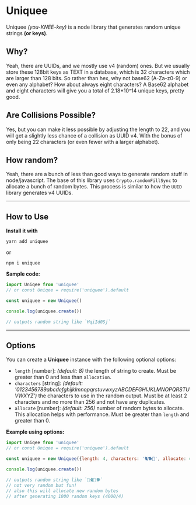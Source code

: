 # Uniquee

Uniquee _(you-KNEE-key)_ is a node library that generates random unique strings __(or keys)__.

## Why?
Yeah, there are UUIDs, and we mostly use v4 (random) ones. But we usually store these 128bit keys as TEXT in a database, which is 32 characters which are larger than 128 bits. So rather than hex, why not base62 (A-Za-z0-9) or even any alphabet? How about always eight characters? A Base62 alphabet and eight characters will give you a total of 2.18*10^14 unique keys, pretty good.

## Are Collisions Possible?
Yes, but you can make it less possible by adjusting the length to 22, and you will get a slightly less chance of a collision as UUID v4. With the bonus of only being 22 characters (or even fewer with a larger alphabet).

## How random?

Yeah, there are a bunch of less than good ways to generate random stuff in node/javascript. The base of this library uses `Crypto.randomFillSync` to allocate a bunch of random bytes.  This process is similar to how the `UUID` library generates v4 UUIDs.

------

## How to Use

__Install it with__

```yarn add uniquee``` 

or 

```npm i uniquee```

__Sample code:__

```javascript
import Uniqee from 'uniquee' 
// or const Uniqee = require('uniquee').default

const uniquee = new Uniquee()

console.log(uniquee.create())

// outputs random string like `HqiId0Sj`
```

------

## Options

You can create a __Uniquee__ instance with the following optional options:

* `length` [number]: _(default: 8)_ the length of string to create. Must be greater than 0 and less than `allocation`.
* `characters` [string]: _(default: '0123456789abcdefghijklmnopqrstuvwxyzABCDEFGHIJKLMNOPQRSTUVWXYZ')_ the characters to use in the random output.  Must be at least 2 characters and no more than 256 and not have any duplicates.
* `allocate` [number]: _(default: 256)_ number of random bytes to allocate. This allocation helps with performance.  Must be greater than `length` and greater than 0.

__Example using options:__
```javascript
import Uniqee from 'uniquee'
// or const Uniqee = require('uniquee').default

const uniquee = new Uniquee({length: 4, characters: '🐈🐕🐎', allocate: 4000})

console.log(uniquee.create())

// outputs random string like `🐎🐈🐎🐕` 
// not very random but fun!
// also this will allocate new random bytes 
// after generating 1000 random keys (4000/4)
```